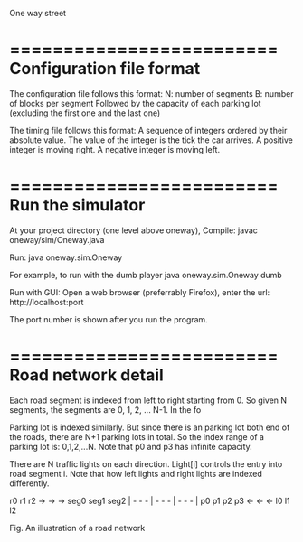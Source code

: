 One way street

=========================
Configuration file format
=========================

The configuration file follows this format:
N: number of segments
B: number of blocks per segment
Followed by the capacity of each parking lot (excluding the first one and the last one)


The timing file follows this format:
A sequence of integers ordered by their absolute value.
The value of the integer is the tick the car arrives.
A positive integer is moving right. A negative integer is moving left.

=========================
Run the simulator
=========================
At your project directory (one level above oneway),
Compile:
javac oneway/sim/Oneway.java

Run:
java oneway.sim.Oneway <player name> <config file> <timing file> <gui>

For example, to run with the dumb player
java oneway.sim.Oneway dumb

Run with GUI:
Open a web browser (preferrably Firefox), enter the url:
http://localhost:port

The port number is shown after you run the program.

=========================
Road network detail
=========================

Each road segment is indexed from left to right starting from 0. So given N segments, the segments are 0, 1, 2, ... N-1. In the fo

Parking lot is indexed similarly. But since there is an parking lot both end of the roads, there are N+1 parking lots in total. So the index range of a parking lot is: 0,1,2,...N. Note that p0 and p3 has infinite capacity.

There are N traffic lights on each direction. Light[i] controls the entry into road segment i. Note that how left lights and right lights are indexed differently.


   r0      r1      r2 
   ->      ->      ->
       seg0    seg1    seg2
    | - - - | - - - | - - - |
   p0      p1       p2     p3
           <-      <-      <-
           l0       l1     l2  
   
  Fig. An illustration of a road network

